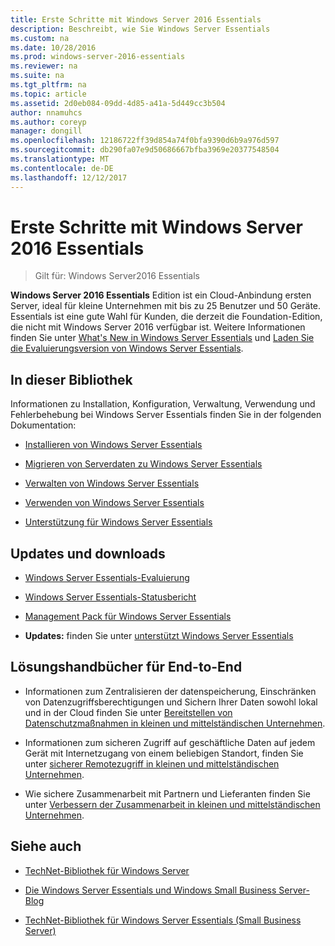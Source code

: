 ```yaml
---
title: Erste Schritte mit Windows Server 2016 Essentials
description: Beschreibt, wie Sie Windows Server Essentials
ms.custom: na
ms.date: 10/28/2016
ms.prod: windows-server-2016-essentials
ms.reviewer: na
ms.suite: na
ms.tgt_pltfrm: na
ms.topic: article
ms.assetid: 2d0eb084-09dd-4d85-a41a-5d449cc3b504
author: nnamuhcs
ms.author: coreyp
manager: dongill
ms.openlocfilehash: 12186722ff39d854a74f0bfa9390d6b9a976d597
ms.sourcegitcommit: db290fa07e9d50686667bfba3969e20377548504
ms.translationtype: MT
ms.contentlocale: de-DE
ms.lasthandoff: 12/12/2017
---
```

# <a name="get-started-with-windows-server-2016-essentials"></a>Erste Schritte mit Windows Server 2016 Essentials 

>Gilt für: Windows Server2016 Essentials

**Windows Server 2016 Essentials** Edition ist ein Cloud-Anbindung ersten Server, ideal für kleine Unternehmen mit bis zu 25 Benutzer und 50 Geräte. Essentials ist eine gute Wahl für Kunden, die derzeit die Foundation-Edition, die nicht mit Windows Server 2016 verfügbar ist. Weitere Informationen finden Sie unter [What's New in Windows Server Essentials](what-s-new.md) und [Laden Sie die Evaluierungsversion von Windows Server Essentials](https://technet.microsoft.com/evalcenter/dn205288.aspx?wt.mc_id=TEC_144_1_7). 
  
## <a name="in-this-library"></a>In dieser Bibliothek  
 Informationen zu Installation, Konfiguration, Verwaltung, Verwendung und Fehlerbehebung bei Windows Server Essentials finden Sie in der folgenden Dokumentation:  
  

-   [Installieren von Windows Server Essentials](../install/Install-Windows-Server-Essentials.md)   
  
-   [Migrieren von Serverdaten zu Windows Server Essentials](../migrate/Migrate-Server-Data-to-Windows-Server-Essentials.md)  
  
-   [Verwalten von Windows Server Essentials](../manage/Manage-Windows-Server-Essentials.md)  
  
-   [Verwenden von Windows Server Essentials](../use/Use-Windows-Server-Essentials.md)  
  
-   [Unterstützung für Windows Server Essentials](../support/Support-Windows-Server-Essentials.md)  
  
## <a name="updates-and-downloads"></a>Updates und downloads  
  
-   [Windows Server Essentials-Evaluierung](https://technet.microsoft.com/evalcenter/dn205288.aspx?wt.mc_id=TEC_144_1_7)  
  
-   [Windows Server Essentials-Statusbericht](https://www.microsoft.com/download/details.aspx?id=35565)  
  
-   [Management Pack für Windows Server Essentials](https://www.microsoft.com/download/details.aspx?id=35560)  
 
  
-   **Updates:** finden Sie unter [unterstützt Windows Server Essentials](../support/Support-Windows-Server-Essentials.md)  
  
## <a name="end-to-end-solution-guides"></a>Lösungshandbücher für End-to-End  
  
-    Informationen zum Zentralisieren der datenspeicherung, Einschränken von Datenzugriffsberechtigungen und Sichern Ihrer Daten sowohl lokal und in der Cloud finden Sie unter [Bereitstellen von Datenschutzmaßnahmen in kleinen und mittelständischen Unternehmen](https://technet.microsoft.com/library/dn582043.aspx).  
  
-    Informationen zum sicheren Zugriff auf geschäftliche Daten auf jedem Gerät mit Internetzugang von einem beliebigen Standort, finden Sie unter [sicherer Remotezugriff in kleinen und mittelständischen Unternehmen](https://technet.microsoft.com/library/dn629457.aspx).  
  
-    Wie sichere Zusammenarbeit mit Partnern und Lieferanten finden Sie unter [Verbessern der Zusammenarbeit in kleinen und mittelständischen Unternehmen](https://technet.microsoft.com/library/dn747893.aspx).  
  
## <a name="see-also"></a>Siehe auch  
  
-   [TechNet-Bibliothek für Windows Server](https://technet.microsoft.com/library/bb625087.aspx)  
  
-   [Die Windows Server Essentials und Windows Small Business Server-Blog](http://blogs.technet.com/b/sbs/)  
  
-   [TechNet-Bibliothek für Windows Server Essentials (Small Business Server)](https://technet.microsoft.com/library/cc514417.aspx)
